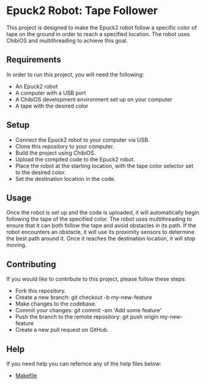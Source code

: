 # Epuck2 Robot: Tape Follower
This project is designed to make the Epuck2 robot follow a specific color of tape on the ground in order to reach a specified location. The robot uses ChibiOS and multithreading to achieve this goal.

## Requirements
In order to run this project, you will need the following:
- An Epuck2 robot
- A computer with a USB port
- A ChibiOS development environment set up on your computer
- A tape with the desired color

## Setup
- Connect the Epuck2 robot to your computer via USB.
- Clone this repository to your computer.
- Build the project using ChibiOS.
- Upload the compiled code to the Epuck2 robot.
- Place the robot at the starting location, with the tape color selector set to the desired color.
- Set the destination location in the code.

## Usage
Once the robot is set up and the code is uploaded, it will automatically begin following the tape of the specified color. The robot uses multithreading to ensure that it can both follow the tape and avoid obstacles in its path.
If the robot encounters an obstacle, it will use its proximity sensors to determine the best path around it. Once it reaches the destination location, it will stop moving.

## Contributing
If you would like to contribute to this project, please follow these steps:
- Fork this repository.
- Create a new branch: git checkout -b my-new-feature
- Make changes to the codebase.
- Commit your changes: git commit -am 'Add some feature'
- Push the branch to the remote repository: git push origin my-new-feature
- Create a new pull request on GitHub.
  
## Help
If you need help you can refernce any of the help files below:
- [Makefile](https://github.com/Tony-Hany/ROBOTIQUE/blob/master/Help/makefile_help.md#introduction)